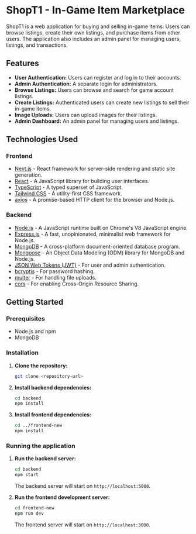 # ShopT1 - In-Game Item Marketplace

ShopT1 is a web application for buying and selling in-game items. Users can browse listings, create their own listings, and purchase items from other users. The application also includes an admin panel for managing users, listings, and transactions.

## Features

*   **User Authentication:** Users can register and log in to their accounts.
*   **Admin Authentication:** A separate login for administrators.
*   **Browse Listings:** Users can browse and search for game account listings.
*   **Create Listings:** Authenticated users can create new listings to sell their in-game items.
*   **Image Uploads:** Users can upload images for their listings.
*   **Admin Dashboard:** An admin panel for managing users and listings.

## Technologies Used

### Frontend

*   [Next.js](https://nextjs.org/) - React framework for server-side rendering and static site generation.
*   [React](https://reactjs.org/) - A JavaScript library for building user interfaces.
*   [TypeScript](https://www.typescriptlang.org/) - A typed superset of JavaScript.
*   [Tailwind CSS](https://tailwindcss.com/) - A utility-first CSS framework.
*   [axios](https://axios-http.com/) - A promise-based HTTP client for the browser and Node.js.

### Backend

*   [Node.js](https://nodejs.org/) - A JavaScript runtime built on Chrome's V8 JavaScript engine.
*   [Express.js](https://expressjs.com/) - A fast, unopinionated, minimalist web framework for Node.js.
*   [MongoDB](https://www.mongodb.com/) - A cross-platform document-oriented database program.
*   [Mongoose](https://mongoosejs.com/) - An Object Data Modeling (ODM) library for MongoDB and Node.js.
*   [JSON Web Tokens (JWT)](https://jwt.io/) - For user and admin authentication.
*   [bcryptjs](https://www.npmjs.com/package/bcryptjs) - For password hashing.
*   [multer](https://www.npmjs.com/package/multer) - For handling file uploads.
*   [cors](https://www.npmjs.com/package/cors) - For enabling Cross-Origin Resource Sharing.

## Getting Started

### Prerequisites

*   Node.js and npm
*   MongoDB

### Installation

1.  **Clone the repository:**
    ```bash
    git clone <repository-url>
    ```

2.  **Install backend dependencies:**
    ```bash
    cd backend
    npm install
    ```

3.  **Install frontend dependencies:**
    ```bash
    cd ../frontend-new
    npm install
    ```

### Running the application

1.  **Run the backend server:**
    ```bash
    cd backend
    npm start
    ```
    The backend server will start on `http://localhost:5000`.

2.  **Run the frontend development server:**
    ```bash
    cd frontend-new
    npm run dev
    ```
    The frontend server will start on `http://localhost:3000`.
